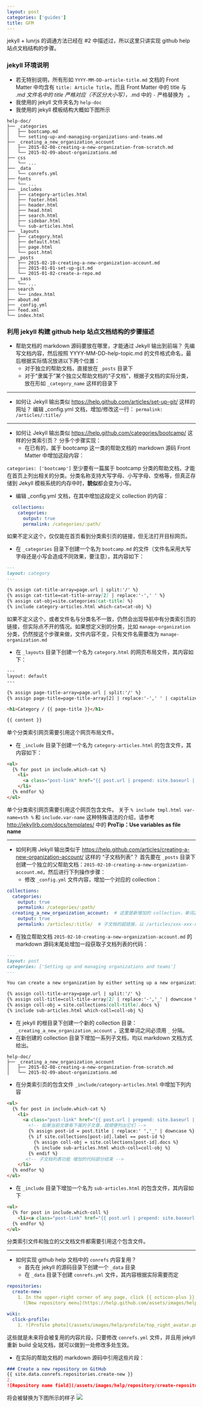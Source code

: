 ```yaml
---
layout: post
categories: ['guides']
title: GFM
---
```


jekyll + lunrjs 的调通方法已经在 #2 中描述过，所以这里只讲实现 github help 站点文档结构的步骤。

### jekyll 环境说明

- 若无特别说明，所有形如 `YYYY-MM-DD-article-title.md` 文档的 Front Matter 中均含有 `title: Article Title`，而且 Front Matter 中的 title 与 *.md 文件名中的 title 严格对应（不区分大小写），*.md 中的 `-` 严格替换为 ` `。
- 我使用的 jekyll 文件夹名为 `help-doc`
- 我使用的 jekyll 模板结构大概如下图所示
```
help-doc/
├── _categories
│   ├── bootcamp.md
│   └── setting-up-and-managing-organizations-and-teams.md
├── _creating_a_new_organization_account
│   ├── 2015-02-08-creating-a-new-organization-from-scratch.md
│   └── 2015-02-09-about-organizations.md
├── css
│   └── ...
├── _data
│   └── conrefs.yml
├── fonts
│   └── ...
├── _includes
│   ├── category-articles.html
│   ├── footer.html
│   ├── header.html
│   ├── head.html
│   ├── search.html
│   ├── sidebar.html
│   └── sub-articles.html
├── _layouts
│   ├── category.html
│   ├── default.html
│   ├── page.html
│   └── post.html
├── _posts
│   ├── 2015-02-10-creating-a-new-organization-account.md
│   ├── 2015-01-01-set-up-git.md
│   └── 2015-01-02-create-a-repo.md
├── _sass
│   └── ...
├── search
│   └── index.html
├── about.md
├── _config.yml
├── feed.xml
└── index.html
```

### 利用 jekyll 构建 github help 站点文档结构的步骤描述

- 帮助文档的 markdown 源码要放在哪里，才能通过 Jekyll 输出到前端？
先编写文档内容，然后按照 YYYY-MM-DD-help-topic.md 的文件格式命名，最后根据实际情况放进以下两个位置：
  - 对于独立的帮助文档，直接放在 ```_posts``` 目录下
  - 对于“隶属于”某个独立父帮助文档的“子文档”，根据子文档的实际分类，放在形如 ```_category_name``` 这样的目录下

----

- 如何让 Jekyll 输出类似 https://help.github.com/articles/set-up-git/ 这样的网址？
编辑 _config.yml 文档，增加/修改这一行：
```permalink: /articles/:title/```

----

- 如何让 Jekyll 输出类似 https://help.github.com/categories/bootcamp/ 这样的分类索引页？
分多个步骤实现：
  - 在已有的，属于 bootcamp 这一类的帮助文档的 markdown 源码 Front Matter 中增加这段内容：

```categories: ['bootcamp']```
  至少要有一篇属于 bootcamp 分类的帮助文档，才能在首页上列出相关的分类。分类名称支持大写字母、小写字母、空格等，但真正存储到 Jekyll 模板系统的内存中时，**貌似**都会变为小写。
  - 编辑 _config.yml 文档，在其中增加这段定义 collection 的内容：
```yml
  collections:
    categories:
      output: true
      permalink: /categories/:path/
```
  如果不定义这个，仅仅能在首页看到分类索引页的链接，但无法打开目标网页。
  - 在 ```_categories``` 目录下创建一个名为 ```bootcamp.md``` 的文件（文件名采用大写字母还是小写会造成不同效果，要注意），其内容如下：

```markdown
---
layout: category
---

{% assign cat-title-array=page.url | split:'/' %}
{% assign cat-title=cat-title-array[2] | replace:'-',' ' %}
{% assign cat-obj=site.categories[cat-title] %}
{% include category-articles.html which-cat=cat-obj %}   
```
  如果不定义这个，或者文件名与分类名不一致，仍然会出现导航中有分类索引页的链接，但实际点不开的情况。如果想定义别的分类，比如 ```manage-organization``` 分类，仍然按这个步骤来做，文件内容不变，只有文件名需要改为 ```manage-organization.md``` 
  - 在 ```_layouts``` 目录下创建一个名为 ```category.html``` 的网页布局文件，其内容如下：
```html
---
layout: default
---

{% assign page-title-array=page.url | split:'/' %}
{% assign page-title=page-title-array[2] | replace:'-',' ' | capitalize %}

<h1>Category / {{ page-title }}</h1>

{{ content }}
```
  单个分类索引网页需要引用这个网页布局文件。
  - 在 ```_include``` 目录下创建一个名为 ```category-articles.html``` 的包含文件，其内容如下：
```html
<ul>
  {% for post in include.which-cat %}
    <li>
      <a class="post-link" href="{{ post.url | prepend: site.baseurl | prepend: site.url }}">{{ post.title }}</a>
    </li>
  {% endfor %}
</ul>
```
  单个分类索引网页需要引用这个网页包含文件。
  关于 ```% include tmpl.html var-name=sth %``` 和 ``` include.var-name ``` 这种特殊语法的介绍，请参考 http://jekyllrb.com/docs/templates/ 中的 **ProTip：Use variables as file name**

----

- 如何利用 Jekyll 输出类似于 https://help.github.com/articles/creating-a-new-organization-account/ 这样的 “子文档列表”？
  首先要在 ```_posts``` 目录下创建一个独立的父帮助文档：```2015-02-10-creating-a-new-organization-account.md```，然后进行下列操作步骤：
  - 修改 ```_config.yml``` 文件内容，增加一个对应的 collection：
```yml
collections:
  categories:
    output: true
    permalink: /categories/:path/
  creating_a_new_organization_account:  # 这里是新增加的 collection，单词之间必须用 ```_``` 分隔
    output: true
    permalink: /articles/:title/  # 子文档的超链接，以 /articles/xxx-xxx-xxx/ 的方式输出
```
  - 在独立帮助文档 ```2015-02-10-creating-a-new-organization-account.md``` 的 markdown 源码末尾处增加一段获取子文档列表的代码：
```markdown
---
layout: post
categories: ['Setting up and managing organizations and teams']
---

You can create a new organization by either setting up a new organization or converting an existing personal account into an organization.

{% assign coll-title-array=page.url | split:'/' %}
{% assign coll-title=coll-title-array[2] | replace:'-','_' | downcase %}
{% assign coll-obj = site.collections[coll-title].docs %}
{% include sub-articles.html which-coll=coll-obj %}
```
  - 在 jekyll 的根目录下创建一个新的 collection 目录： ```_creating_a_new_organization_account``` ，这里单词之间必须用 ```_``` 分隔。
  - 在新创建的 collection 目录下增加一系列子文档，均以 markdown 文档方式给出。
```
help-doc/
├── _creating_a_new_organization_account
│   ├── 2015-02-08-creating-a-new-organization-from-scratch.md
│   └── 2015-02-09-about-organizations.md
```
  - 在分类索引页的包含文件 ```_include/category-articles.html``` 中增加下列内容
```html
<ul>
  {% for post in include.which-cat %}
    <li>
      <a class="post-link" href="{{ post.url | prepend: site.baseurl | prepend: site.url }}">{{ post.title }}</a>
        <!-- 如果当前文章有下属的子文章，就顺便列出它们 -->
        {% assign post-id = post.title | replace:' ','_' | downcase %}
        {% if site.collections[post-id].label == post-id %}
          {% assign coll-obj = site.collections[post-id].docs %}
          {% include sub-articles.html which-coll=coll-obj %}
        {% endif %}
       <!-- 子文档列表功能 增加的代码部分结束 -->
    </li>
  {% endfor %}
</ul>
```
  - 在 ```_include``` 目录下增加一个名为 ```sub-articles.html``` 的包含文件，其内容如下
```html
<ul>
  {% for post in include.which-coll %}
    <li><a class="post-link" href="{{ post.url | prepend: site.baseurl | prepend: site.url }}">{{ post.title }}</a></li>
  {% endfor %}
</ul>
```
  分类索引文件和独立的父文档文件都需要引用这个包含文件。

----

- 如何实现 github help 文档中的 ```conrefs``` 内容复用？
  - 首先在 jekyll 的源码目录下创建一个 ```_data``` 目录
  - 在 ```_data``` 目录下创建 ```conrefs.yml``` 文件，其内容根据实际需要而定

```yml
repositories:
  create-new:
    1. In the upper-right corner of any page, click {{ octicon-plus }}, and then click **New repository**.
      ![New repository menu](https://help.github.com/assets/images/help/repository/repo-create.png)

wiki:
  click-profile:
    1. ![Profile photo](/assets/images/help/profile/top_right_avatar.png)In the top right corner of any page, click your profile photo, then click **Your profile**.           
```
  这些就是未来将会被复用的内容片段，只要修改 ```conrefs.yml``` 文件，并且用 jekyll 重新 build 全站文档，就可以做到一处修改多处生效。
  - 在实际的帮助文档的 markdown 源码中引用这些片段：
```markdown
### Create a new repository on GitHub                                                                 
{{ site.data.conrefs.repositories.create-new }}
2. 
![Repository name field](/assets/images/help/repository/create-repository-name.png)Create a short, memorable name for your repository. For example, "hello-world".                                                     
```

将会被替换为下图所示的样子
![](http://i.teamkn.com/i/qhSuTgON.png)
